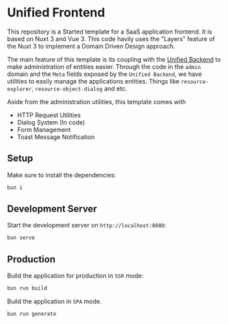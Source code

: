 # Unified Frontend

This repository is a Started template for a SaaS application frontend. It is based on Nuxt 3 and Vue 3. This code havily uses the "Layers" feature of the Nuxt 3 to implement a Domain Driven Design approach.

The main feature of this template is its coupling with the [Unified Backend](https://github.com/yooneskh/unified-backend) to make administration of entities easier. Through the code in the `admin` domain and the `Meta` fields exposed by the `Unified Backend`, we have utilities to easily manage the applications entities. Things like `resource-explorer`, `resource-object-dialog` and etc.

Aside from the administration utilities, this template comes with

- HTTP Request Utilities
- Dialog System (In code)
- Form Management
- Toast Message Notification


## Setup

Make sure to install the dependencies:

```bash
bun i
```

## Development Server

Start the development server on `http://localhost:8080`:

```bash
bun serve
```

## Production

Build the application for production in `SSR` mode:

```bash
bun run build
```

Build the application in `SPA` mode.

```bash
bun run generate
```